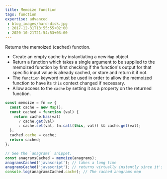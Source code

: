 ```yaml
---
title: Memoize function
tags: function
expertise: advanced
 : blog_images/hard-disk.jpg
 : 2017-12-31T13:55:55+02:00
 : 2020-10-21T21:54:53+03:00
---
```


Returns the memoized (cached) function.

- Create an empty cache by instantiating a new `Map` object.
- Return a function which takes a single argument to be supplied to the memoized function by first checking if the function's output for that specific input value is already cached, or store and return it if not.
- The `function` keyword must be used in order to allow the memoized function to have its `this` context changed if necessary.
- Allow access to the `cache` by setting it as a property on the returned function.

```js
const memoize = fn => {
  const cache = new Map();
  const cached = function (val) {
    return cache.has(val)
      ? cache.get(val)
      : cache.set(val, fn.call(this, val)) && cache.get(val);
  };
  cached.cache = cache;
  return cached;
};
```

```js
// See the `anagrams` snippet.
const anagramsCached = memoize(anagrams);
anagramsCached('javascript'); // takes a long time
anagramsCached('javascript'); // returns virtually instantly since it's cached
console.log(anagramsCached.cache); // The cached anagrams map
```
